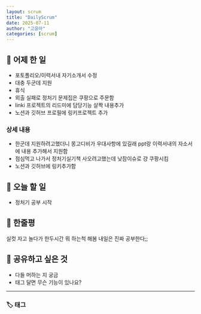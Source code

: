 ```yaml
---
layout: scrum
title: "DailyScrum"
date: 2025-07-11
author: "고윤아"
categories: [scrum]
---
```


## 📝 어제 한 일

- 포토폴리오/이력서내 자기소개서 수정
- 대충 두군데 지원
- 휴식
- 외출 실패로 정처기 문제집은 쿠팡으로 주문함
- linki 프로젝트의 리드미에 담당기능 살짝 내용추가
- 노션과 깃허브 프로필에 링키프로젝트 추가

### 상세 내용

- 한군데 지원하려고했더니 몽고디비가 우대사항에 있길래 ppt랑 이력서내의 자소서에 내용 추가해서 지원함
- 점심먹고 나가서 정처기실기책 사오려고했는데 낮잠이슈로 걍 쿠팡시킴 
- 노션과 깃허브에 링키추가함

## 🎯 오늘 할 일

- 정처기 공부 시작
  

## 💭 한줄평

실컷 자고 놀다가 한두시간 뭐 하는척 해봄 
내일은 진짜 공부한다;; 

## 🔗 공유하고 싶은 것

- 다들 머하는 지 궁금 
- 태그 달면 무슨 기능이 있나요? 
---

### 🏷️ 태그

